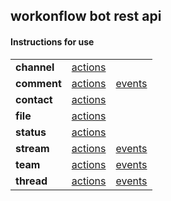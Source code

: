 ## workonflow bot rest api ##

#### Instructions for use

|     |     |            |
|-----|-----|------------|
| **channel** | [actions](./request/channel.md) |          |
| **comment** | [actions](./request/comment.md) | [events](./events/comment.md) |
| **contact** | [actions](./request/contact.md) |          |
| **file**    | [actions](./request/file.md)    |          |
| **status**  | [actions](./request/status.md)  |          |
| **stream**  | [actions](./request/stream.md)  | [events](./events/stream.md) |
| **team**    | [actions](./request/team.md)    | [events](./events/team.md) |
| **thread**  | [actions](./request/thread.md)  | [events](./events/thread.md) |